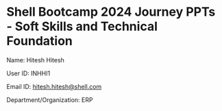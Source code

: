 # Shell Bootcamp 2024 Journey PPTs - Soft Skills and Technical Foundation

Name: Hitesh Hitesh

User ID: INHHI1

Email ID: hitesh.hitesh@shell.com

Department/Organization: ERP
